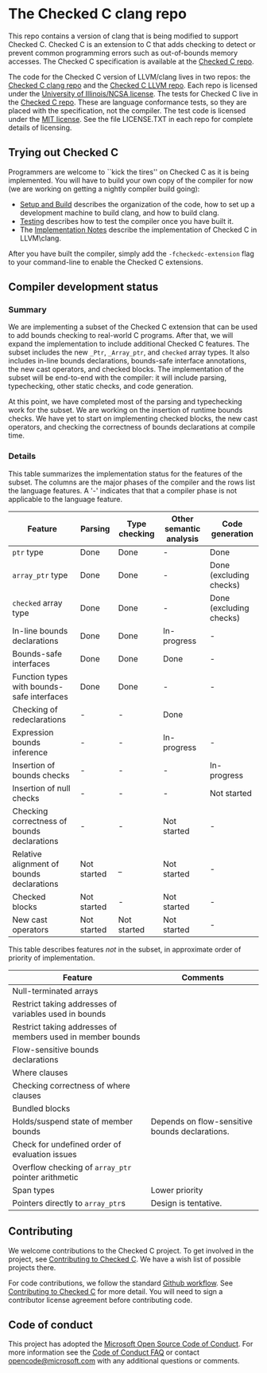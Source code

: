 # The Checked C clang repo

This repo contains a version of clang that is being modified to support Checked C.  Checked C is
an extension to C that adds checking to detect or prevent common programming  errors such as
out-of-bounds memory accesses.  The Checked C specification is available  at the 
[Checked C repo](https://github.com/Microsoft/checkedc).


The code for the Checked C version of LLVM/clang lives in two repos: the 
[Checked C clang repo](https://github.com/Microsoft/checked-clang)
and the [Checked C LLVM repo](https://github.com/Microsoft/checkedc-llvm).  Each repo is licensed 
under the [University of Illinois/NCSA license](https://opensource.org/licenses/NCSA).
The tests for Checked C live in the [Checked C repo](https://github.com/Microsoft/checkedc).  These are
language conformance tests, so they are placed with the specification, not the compiler.
The test code is licensed under the [MIT license](https://opensource.org/licenses/MIT).
See the file LICENSE.TXT in each repo for complete details of licensing.  

## Trying out Checked C

Programmers are welcome to ``kick the tires'' on Checked C as it is being implemented.
You will have to build your own copy of the compiler for now (we are working on getting
a nightly compiler build going):

- [Setup and Build](docs/checkedc/Setup-and-Build.md) describes the organization of the code,
how to set up a development machine to build clang, and how to build clang.
- [Testing](docs/checkedc/Testing.md) describes how to test the compiler once you have built it.
- The [Implementation Notes](docs/checkedc/Implementation-Notes.md) describe the implementation of Checked C
   in LLVM\clang.

After you have built the compiler, simply add the `-fcheckedc-extension` flag to your
command-line to enable the Checked C extensions.

## Compiler development status

### Summary
We are implementing a subset of the Checked C extension that can be used to add bounds 
checking to real-world C programs.  After that, we will expand the implementation to include
additional Checked C features. The subset includes the new `_Ptr`, `_Array_ptr`, and `checked` 
array types. It also includes in-line bounds declarations, bounds-safe
interface annotations, the new cast operators, and checked blocks.
The implementation of the subset will be end-to-end with the
compiler: it will include parsing, typechecking, other static checks,
and code generation.

At this point, we have completed most of the parsing and typechecking work
for the subset. We are working on the insertion of runtime bounds checks.
We have yet to start on implementing checked blocks, the new cast operators, 
and checking the correctness of bounds declarations at compile time.

### Details

This table summarizes the implementation status for the
features of the subset.  The columns are the major phases of the compiler
and the rows list the language features.    A '-' indicates that that a compiler
phase is not applicable to the language feature.

|Feature                     | Parsing     | Type checking | Other semantic analysis| Code generation |
|----                        | ---         | ---           | ---                    | ----            |
|`ptr` type                  | Done        | Done          | -                      | Done             |
|`array_ptr` type           | Done        | Done          | -                      | Done (excluding checks) |
|`checked` array type        | Done        | Done          | -                      | Done (excluding checks) |
|In-line bounds declarations | Done        | Done          | In-progress            | -            |
|Bounds-safe interfaces      | Done        | Done          | Done                   | -            |
|Function types with bounds-safe interfaces|Done | Done    | -                      | -             |
|Checking of redeclarations  | -           | -             | Done                   |              | 
|Expression bounds inference | -           | -             | In-progress            | -             |
|Insertion of bounds checks  | -           | -             | -                      | In-progress   |
|Insertion of null checks    | -           | -             | -                      | Not started   |
|Checking correctness of bounds declarations | -   | -     | Not started            | -             |
|Relative alignment of bounds declarations | Not started| _| Not started            | -             |
|Checked blocks              | Not started | -             | Not started            | -             |
|New cast operators          | Not started | Not started   | Not started            | -             |

This table describes features _not_ in the subset, in approximate order of priority of implementation.

|Feature                  | Comments                             |
|-----                    |-----                                 |
|Null-terminated arrays   |                                      |
|Restrict taking addresses of variables used in bounds       |   |
|Restrict taking addresses of members used in member bounds  |   |
|Flow-sensitive bounds declarations                        |   |
|Where clauses                                             |   |
|Checking correctness of where clauses                     |   |
|Bundled blocks                                            |   |
|Holds/suspend state of member bounds                      | Depends on flow-sensitive bounds declarations. |
|Check for undefined order of evaluation issues            |   |
|Overflow checking of `array_ptr` pointer arithmetic      |   |
|Span types                                                |Lower priority|
|Pointers directly to `array_ptr`s                       |Design is tentative.|

## Contributing

We welcome contributions to the Checked C project.  To get involved in the project, see
[Contributing to Checked C](https://github.com/Microsoft/checkedc/blob/master/CONTRIBUTING.md).   We have
a wish list of possible projects there.   

For code contributions, we follow the standard
[Github workflow](https://guides.github.com/introduction/flow/).  See 
[Contributing to Checked C](https://github.com/Microsoft/checkedc/blob/master/CONTRIBUTING.md) for more detail.
You will need to sign a contributor license agreement before contributing code.

## Code of conduct

This project has adopted the
[Microsoft Open Source Code of Conduct](https://opensource.microsoft.com/codeofconduct/).
For more information see the
[Code of Conduct FAQ](https://opensource.microsoft.com/codeofconduct/faq/) or
contact [opencode@microsoft.com](mailto:opencode@microsoft.com) with any
additional questions or comments.
